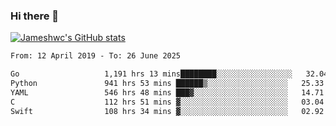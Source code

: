 ### Hi there 👋

[![Jameshwc's GitHub stats](https://github-readme-stats.vercel.app/api?username=jameshwc)](https://github.com/anuraghazra/github-readme-stats)

<!--START_SECTION:waka-->

```txt
From: 12 April 2019 - To: 26 June 2025

Go                   1,191 hrs 13 mins████████░░░░░░░░░░░░░░░░░   32.04 %
Python               941 hrs 53 mins ██████▒░░░░░░░░░░░░░░░░░░   25.33 %
YAML                 546 hrs 48 mins ███▓░░░░░░░░░░░░░░░░░░░░░   14.71 %
C                    112 hrs 51 mins ▓░░░░░░░░░░░░░░░░░░░░░░░░   03.04 %
Swift                108 hrs 34 mins ▓░░░░░░░░░░░░░░░░░░░░░░░░   02.92 %
```

<!--END_SECTION:waka-->